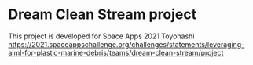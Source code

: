 # Dream Clean Stream project
This project is developed for Space Apps 2021 Toyohashi<br>
https://2021.spaceappschallenge.org/challenges/statements/leveraging-aiml-for-plastic-marine-debris/teams/dream-clean-stream/project

